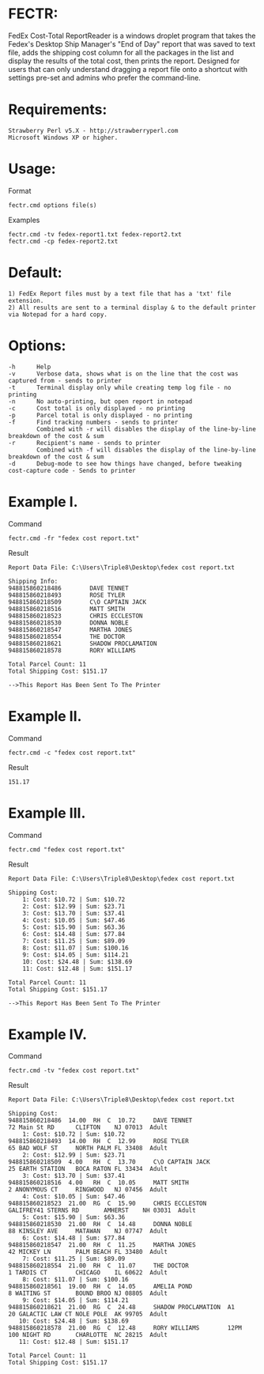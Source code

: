 FECTR:
=====
FedEx Cost-Total ReportReader is a windows droplet program that takes the Fedex's Desktop Ship Manager's "End of Day" report that was saved to text file, adds the shipping cost column for all the packages in the list and display the results of the total cost, then prints the report. Designed for users that can only understand dragging a report file onto a shortcut with settings pre-set and admins who prefer the command-line.

Requirements:
=====
    Strawberry Perl v5.X - http://strawberryperl.com
    Microsoft Windows XP or higher.

Usage: 
=====
Format

    fectr.cmd options file(s)

Examples

    fectr.cmd -tv fedex-report1.txt fedex-report2.txt
    fectr.cmd -cp fedex-report2.txt


Default:
=====
    1) FedEx Report files must by a text file that has a 'txt' file extension. 
    2) All results are sent to a terminal display & to the default printer via Notepad for a hard copy.

Options:
=====
    -h		Help
    -v		Verbose data, shows what is on the line that the cost was captured from - sends to printer
    -t		Terminal display only while creating temp log file - no printing
    -n		No auto-printing, but open report in notepad
    -c		Cost total is only displayed - no printing
    -p		Parcel total is only displayed - no printing
    -f		Find tracking numbers - sends to printer 
    		Combined with -r will disables the display of the line-by-line breakdown of the cost & sum
    -r		Recipient's name - sends to printer
    		Combined with -f will disables the display of the line-by-line breakdown of the cost & sum
    -d		Debug-mode to see how things have changed, before tweaking cost-capture code - Sends to printer
		 

Example I.
=====
Command

    fectr.cmd -fr "fedex cost report.txt"

Result

    Report Data File: C:\Users\Triple8\Desktop\fedex cost report.txt
    
    Shipping Info:
    948815860218486        DAVE TENNET         
    948815860218493        ROSE TYLER          
    948815860218509        C\O CAPTAIN JACK        
    948815860218516        MATT SMITH          
    948815860218523        CHRIS ECCLESTON     
    948815860218530        DONNA NOBLE         
    948815860218547        MARTHA JONES        
    948815860218554        THE DOCTOR          
    948815860218621        SHADOW PROCLAMATION 
	948815860218578        RORY WILLIAMS                   
    
    Total Parcel Count: 11
    Total Shipping Cost: $151.17
    
    -->This Report Has Been Sent To The Printer


Example II. 
=====
Command

    fectr.cmd -c "fedex cost report.txt"

Result

    151.17


Example III.
=====
Command

    fectr.cmd "fedex cost report.txt"

Result

    Report Data File: C:\Users\Triple8\Desktop\fedex cost report.txt
    
    Shipping Cost:
        1: Cost: $10.72 | Sum: $10.72
		2: Cost: $12.99 | Sum: $23.71
        3: Cost: $13.70 | Sum: $37.41
        4: Cost: $10.05 | Sum: $47.46
        5: Cost: $15.90 | Sum: $63.36
        6: Cost: $14.48 | Sum: $77.84
        7: Cost: $11.25 | Sum: $89.09
        8: Cost: $11.07 | Sum: $100.16
        9: Cost: $14.05 | Sum: $114.21
        10: Cost: $24.48 | Sum: $138.69
        11: Cost: $12.48 | Sum: $151.17
		
    Total Parcel Count: 11
    Total Shipping Cost: $151.17
    
    -->This Report Has Been Sent To The Printer


Example IV.
=====
Command

	fectr.cmd -tv "fedex cost report.txt"

Result

    Report Data File: C:\Users\Triple8\Desktop\fedex cost report.txt

    Shipping Cost:
    948815860218486  14.00  RH  C  10.72     DAVE TENNET                  72 Main St RD      CLIFTON    NJ 07013  Adult  
        1: Cost: $10.72 | Sum: $10.72
    948815860218493  14.00  RH  C  12.99     ROSE TYLER                   65 BAD WOLF ST     NORTH PALM FL 33408  Adult  
        2: Cost: $12.99 | Sum: $23.71
    948815860218509  4.00   RH  C  13.70     C\O CAPTAIN JACK                 25 EARTH STATION 	 BOCA RATON FL 33434  Adult  
        3: Cost: $13.70 | Sum: $37.41
    948815860218516  4.00   RH  C  10.05     MATT SMITH                   2 ANONYMOUS CT     RINGWOOD   NJ 07456  Adult  
        4: Cost: $10.05 | Sum: $47.46
    948815860218523  21.00  RG  C  15.90     CHRIS ECCLESTON      GALIFREY41 STERNS RD       AMHERST    NH 03031  Adult  
        5: Cost: $15.90 | Sum: $63.36
    948815860218530  21.00  RH  C  14.48     DONNA NOBLE                  88 KINSLEY AVE     MATAWAN    NJ 07747  Adult  
        6: Cost: $14.48 | Sum: $77.84
    948815860218547  21.00  RH  C  11.25     MARTHA JONES                 42 MICKEY LN       PALM BEACH FL 33480  Adult  
        7: Cost: $11.25 | Sum: $89.09
    948815860218554  21.00  RH  C  11.07     THE DOCTOR                   1 TARDIS CT        CHICAGO    IL 60622  Adult  
        8: Cost: $11.07 | Sum: $100.16
    948815860218561  19.00  RH  C  14.05     AMELIA POND                  8 WAITING ST    	 BOUND BROO NJ 08805  Adult  
        9: Cost: $14.05 | Sum: $114.21
    948815860218621  21.00  RG  C  24.48     SHADOW PROCLAMATION  A1      20 GALACTIC LAW CT NOLE POLE  AK 99705  Adult  
       10: Cost: $24.48 | Sum: $138.69
    948815860218578  21.00  RG  C  12.48     RORY WILLIAMS        12PM    100 NIGHT RD       CHARLOTTE  NC 28215  Adult  
       11: Cost: $12.48 | Sum: $151.17

    Total Parcel Count: 11
    Total Shipping Cost: $151.17	
